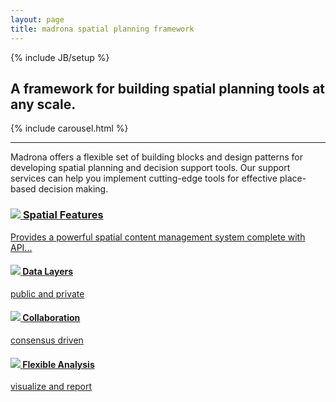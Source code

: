 ```yaml
---
layout: page
title: madrona spatial planning framework
---
```

{% include JB/setup %}
  <div class="row">
    <div class="span12">
      <h2 class="tagline">A framework for building spatial planning tools at any scale.</h2>
    </div>
  </div>
  <div class="row-fluid">
   <div class="span12">
    {% include carousel.html %}
    <hr/>
  </div>
  </div>
  <div class="row">
    <div class="span6">
      <p class="madrona-text">Madrona offers a flexible set of building blocks and design patterns for developing spatial planning and decision support tools. Our support services can help you implement cutting-edge tools for effective place-based decision making.</p>
    </div>
    <div class="span6">
    <div class="row feature">
      <div class="span3 bug">
        <a href="{{ BASE_PATH }}/technology/#Spatial-Features">
          <h3><img src="{{ BASE_PATH }}/assets/img/features.png">&nbsp;<span>Spatial&nbsp;Features</span></h3>
          <p>Provides a powerful spatial content management system complete with API...</p>
        </a>
      </div>
      <div class="span3">
          <a href="{{ BASE_PATH }}/technology/#Data-Layers">
          <div class="bug">
            <div class="row">
              <div class="header">
                <h4><img src="{{ BASE_PATH }}/assets/img/layers.png">&nbsp;<span>Data Layers</span>
                </h4>
              </div>
              <div class="text">
                <p>public and private</p>
              </div>
            </div>
          </div>
        </a>
      </div>
    </div>
    <div class="row feature">
      <div class="span3">
        <a href="{{ BASE_PATH }}/technology/#Collaboration">
          <div class="bug">
            <div class="row">
              <div class="header">
                <h4><img src="{{ BASE_PATH }}/assets/img/collaboration.png">&nbsp;<span class="wide">Collaboration</span></h4>
              </div>
              <div class="text">
                <p>consensus driven</p>
              </div>
            </div>
          </div>
        </a>
      </div>
      <div class="span3">
        <a href="{{ BASE_PATH }}/technology/#Flexible-Analysis">
          <div class="bug">
            <div class="row">
              <div class="header">
                <h4><img src="{{ BASE_PATH }}/assets/img/analysis.png">&nbsp;<span class="wide">Flexible Analysis</span></h4>
              </div>
              <div class="text">
                <p>visualize and report</p>
              </div>
            </div>
          </div>
        </a>
      </div>
  </div>
</div>
</div>
<script>
  $(window).load(function() {
    $('.carousel').carousel({
      interval: 8000
    })
    
  });
</script>
